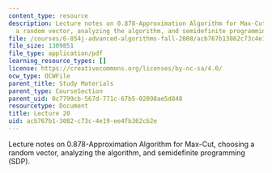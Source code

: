 ```yaml
---
content_type: resource
description: Lecture notes on 0.878-Approximation Algorithm for Max-Cut, choosing
  a random vector, analyzing the algorithm, and semidefinite programming (SDP).
file: /courses/6-854j-advanced-algorithms-fall-2008/acb767b13082c73c4e19ee4fb362cb2e_lect11_28.pdf
file_size: 1309851
file_type: application/pdf
learning_resource_types: []
license: https://creativecommons.org/licenses/by-nc-sa/4.0/
ocw_type: OCWFile
parent_title: Study Materials
parent_type: CourseSection
parent_uid: 0c7799cb-567d-771c-67b5-02098ae5d848
resourcetype: Document
title: Lecture 20
uid: acb767b1-3082-c73c-4e19-ee4fb362cb2e
---
```

Lecture notes on 0.878-Approximation Algorithm for Max-Cut, choosing a random vector, analyzing the algorithm, and semidefinite programming (SDP).